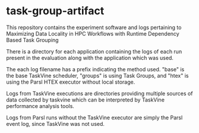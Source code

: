 # task-group-artifact

This repository contains the experiment software and logs pertaining to Maximizing Data Locality in HPC Workflows with Runtime Dependency Based Task Grouping

There is a directory for each application containing the logs of each run present in the evaluation along with the application which was used.

The each log filename has a prefix indicating the method used. "base" is the base TaskVine scheduler, "groups" is using Task Groups, and "htex" is using the Parsl HTEX executor without local storage.

Logs from TaskVine executions are directories providing multiple sources of data collected by taskvine which can be interpreted by TaskVine performance analysis tools.

Logs from Parsl runs without the TaskVine executor are simply the Parsl event log, since TaskVine was not used. 
